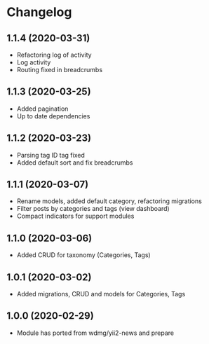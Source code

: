 Changelog
=========

## 1.1.4 (2020-03-31)
 * Refactoring log of activity
 * Log activity
 * Routing fixed in breadcrumbs
 
## 1.1.3 (2020-03-25)
 * Added pagination
 * Up to date dependencies
 
## 1.1.2 (2020-03-23)
 * Parsing tag ID tag fixed
 * Added default sort and fix breadcrumbs

## 1.1.1 (2020-03-07)
 * Rename models, added default category, refactoring migrations
 * Filter posts by categories and tags (view dashboard)
 * Compact indicators for support modules
 
## 1.1.0 (2020-03-06)
 * Added CRUD for taxonomy (Categories, Tags)
 
## 1.0.1 (2020-03-02)
 * Added migrations, CRUD and models for Categories, Tags
 
## 1.0.0 (2020-02-29)
 * Module has ported from wdmg/yii2-news and prepare